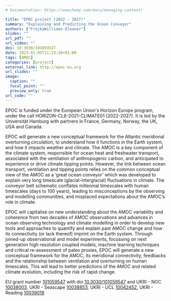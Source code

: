 ```yaml
---
# Documentation: https://wowchemy.com/docs/managing-content/

title: "EPOC project (2022 - 2027)"
summary: "Explaining and Predicting the Ocean Conveyor"
authors: ["FrajkaWilliams-Eleanor"]
slides: ""
url_pdf: ""
url_video: ""
doi: 10.3030/101059547
date: 2023-01-05T21:23:10+01:00
tags: [AMOC]
categories: [project]
external_link: http://epoc-eu.org
url_slides: ""
image:
  caption: ""
  focal_point: ""
  preview_only: true
url_code: ""
---
```


EPOC is funded under the European Union's Horizon Europe program, under the call HORIZON-CL6-2021-CLIMATE01 (2022-2027).  It is led by the Universität Hamburg with partners in France, Germany, Norway, the UK, USA and Canada.

EPOC will generate a new conceptual framework for the Atlantic meridional overturning circulation, to understand how it functions in the Earth system, and how it impacts weather and climate. The AMOC is a key component of the climate system, responsible for ocean heat and freshwater transport, associated with the ventilation of anthropogenic carbon, and anticipated to experience or drive climate tipping points. However, the link between ocean transport, ventilation and tipping points relies on the common conceptual view of the AMOC as a ‘great ocean conveyor’ which was developed to explain very long timescale (glacial-interglacial) fluctuations in climate. The conveyor belt schematic conflates millennial timescales with human timescales (days to 100 years), leading to misconceptions by the observing and modelling communities, and misplaced expectations about the AMOC’s role in climate. 

EPOC will capitalise on new understanding about the AMOC variability and coherence from two decades of AMOC observations and advances in ocean observing technology and climate modelling in order to develop new tools and approaches to quantify and explain past AMOC change and how its connectivity (or lack thereof) imprint on the Earth system. Through joined-up observational and model experiments, focussing on next generation high resolution coupled models, machine learning techniques and critical re-assessment of paleo proxies, EPOC will generate a new conceptual framework for the AMOC, its meridional connectivity, feedbacks and the relationship between ventilation and overturning on human timescales. This will lead to better predictions of the AMOC and related climate evolution, including the risk of rapid change.

EU grant number [101059547](https://cordis.europa.eu/project/id/101059547) with doi [10.3030/101059547](http://dx.doi.org/10.3030/101059547) and UKRI - NOC [10038003](https://gtr.ukri.org/projects?ref=10038003), UKRI - Seascape [10038853](https://gtr.ukri.org/projects?ref=10038853), UKRI - UCL [10042452](https://gtr.ukri.org/projects?ref=10042452), UKRI - Reading [10039018](https://gtr.ukri.org/projects?ref=10039018)